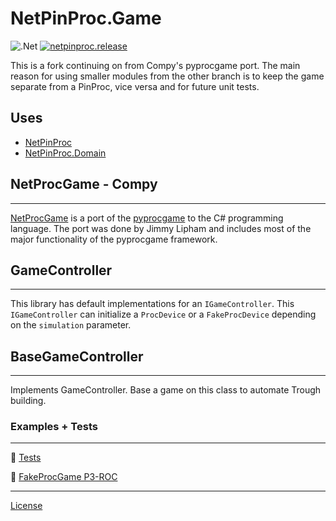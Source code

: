 ﻿# NetPinProc.Game

![.Net](https://img.shields.io/badge/.NET-5C2D91?style=for-the-badge&logo=.net&logoColor=white)  [![netpinproc.release](https://github.com/FlippingFlips/NetPinProc.Game/actions/workflows/netpinproc.game.release-nuget.yml/badge.svg)](https://github.com/FlippingFlips/NetPinProc.Game/actions/workflows/netpinproc.game.release-nuget.yml)

This is a fork continuing on from Compy's pyprocgame port. The main reason for using smaller modules from the other branch is to keep the game separate from a PinProc, vice versa and for future unit tests.

## Uses

* [NetPinProc](https://github.com/FlippingFlips/NetPinProc)
* [NetPinProc.Domain](https://github.com/FlippingFlips/NetPinProc.Domain)

## NetProcGame - Compy
---
[NetProcGame](https://github.com/Compy/NetProcGame) is a port of the [pyprocgame](http://www.github.com/preble/pyprocgame) to the C# programming language. The port was done by Jimmy Lipham and includes most of the major functionality of the pyprocgame framework.

## GameController
---

This library has default implementations for an `IGameController`. This `IGameController` can initialize a `ProcDevice` or a `FakeProcDevice` depending on the `simulation` parameter.

## BaseGameController
---
Implements GameController. Base a game on this class to automate Trough building.

### Examples + Tests
---

🧪 [Tests](tests/NetPinProc.Game.Tests)

🎲 [FakeProcGame P3-ROC](examples/P3-ROC/NetPinProc.FakeProcDevice/)

---

[License](LICENSE.md)